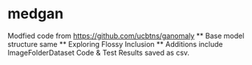 # medgan

Modfied code from https://github.com/ucbtns/ganomaly 
    ** Base model structure same
    ** Exploring Flossy Inclusion
    ** Additions include ImageFolderDataset Code & Test Results saved as csv.
